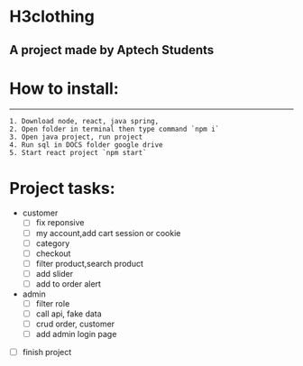 # H3clothing
A project made by Aptech Students
------------ 
# How to install:
------------
	1. Download node, react, java spring,
	2. Open folder in terminal then type command `npm i`
	3. Open java project, run project
	4. Run sql in DOCS folder google drive
	5. Start react project `npm start`

# Project tasks:
- customer
	- [ ] fix reponsive
	- [ ] my account,add cart session or cookie 
	- [ ] category
	- [ ] checkout
	- [ ] filter product,search product
	- [ ] add slider
	- [ ] add to order alert
- admin
	- [ ] filter role
	- [ ] call api, fake data
	- [ ] crud order, customer
	- [ ] add admin login page
- [ ] finish project
